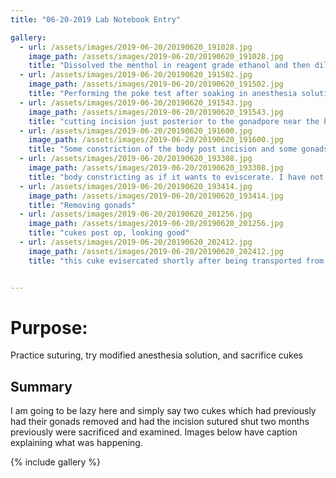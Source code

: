 ```yaml
---
title: "06-20-2019 Lab Notebook Entry"

gallery:
  - url: /assets/images/2019-06-20/20190620_191028.jpg
    image_path: /assets/images/2019-06-20/20190620_191028.jpg
    title: "Dissolved the menthol in reagent grade ethanol and then diluted it. See protocols page for updated protocol" 
  - url: /assets/images/2019-06-20/20190620_191502.jpg
    image_path: /assets/images/2019-06-20/20190620_191502.jpg 
    title: "Performing the poke test after soaking in anesthesia solution for 30 minutes"
  - url: /assets/images/2019-06-20/20190620_191543.jpg
    image_path: /assets/images/2019-06-20/20190620_191543.jpg
    title: "cutting incision just posterior to the gonadpore near the head"
  - url: /assets/images/2019-06-20/20190620_191600.jpg
    image_path: /assets/images/2019-06-20/20190620_191600.jpg
    title: "Some constriction of the body post incision and some gonads being expelled through the incision"
  - url: /assets/images/2019-06-20/20190620_193308.jpg
    image_path: /assets/images/2019-06-20/20190620_193308.jpg
    title: "body constricting as if it wants to eviscerate. I have not had a cuke evisercate while under anesthesia which leads me to think the anesthesia blocks that particular signal pathway"
  - url: /assets/images/2019-06-20/20190620_193414.jpg
    image_path: /assets/images/2019-06-20/20190620_193414.jpg
    title: "Removing gonads"
  - url: /assets/images/2019-06-20/20190620_201256.jpg
    image_path: /assets/images/2019-06-20/20190620_201256.jpg
    title: "cukes post op, looking good"
  - url: /assets/images/2019-06-20/20190620_202412.jpg
    image_path: /assets/images/2019-06-20/20190620_202412.jpg
    title: "this cuke evisercated shortly after being transported from rosario to walla walla about two months prior. notice the intestines slowly regenerating."


---
```


# Purpose:
Practice suturing, try modified anesthesia solution, and sacrifice cukes 

## Summary
I am going to be lazy here and simply say two cukes which had previously had their gonads removed and had the incision sutured shut two months previously were sacrificed and examined. Images below have caption explaining what was happening. 

{% include gallery %}
